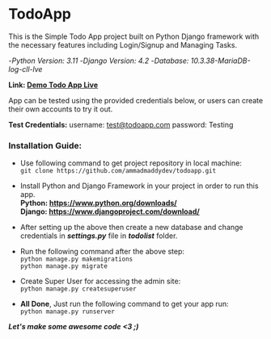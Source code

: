 # TodoApp

This is the Simple Todo App project built on Python Django framework with the necessary features including Login/Signup and Managing Tasks.

-*Python Version: 3.11*
-*Django Version: 4.2*
-*Database: 10.3.38-MariaDB-log-cll-lve*

**Link: [Demo Todo App Live](http://todoapp.ammadbaig.com/)**

App can be tested using the provided credentials below, or users can create their own accounts to try it out.

**Test Credentials:**
username: test@todoapp.com
password: Testing


### Installation Guide:
- Use following command to get project repository in local machine: <br>
```git clone https://github.com/ammadmaddydev/todoapp.git ```

- Install Python and Django Framework in your project in order to run this app.<br>
**Python: https://www.python.org/downloads/** <br>
**Django: https://www.djangoproject.com/download/** <br>

- After setting up the above then create a new database and change credentials in ***settings.py*** file in ***todolist*** folder.<br>

- Run the following command after the above step: <br>
```python manage.py makemigrations ``` <br>
```python manage.py migrate ``` <br> 

- Create Super User for accessing the admin site: <br>
```python manage.py createsuperuser ``` <br>

- **All Done**, Just run the following command to get your app run: <br>
```python manage.py runserver ``` <br>

***Let's make some awesome code  <3 ;)***
